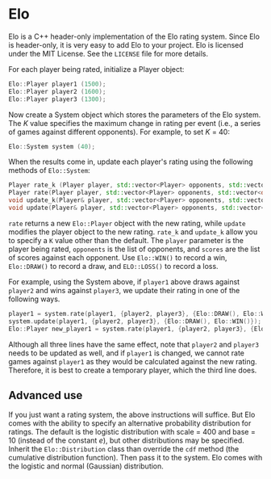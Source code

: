 # Elo
Elo is a C++ header-only implementation of the Elo rating system. Since Elo is header-only, it is very easy to add Elo to your project. Elo is licensed under the MIT License. See the `LICENSE` file for more details.

For each player being rated, initialize a Player object:

```C++
Elo::Player player1 (1500);
Elo::Player player2 (1600);
Elo::Player player3 (1300);

```

Now create a System object which stores the parameters of the Elo system. The *K* value specifies the maximum change in rating per event (i.e., a series of games against different opponents). For example, to set *K* = 40:

```C++
Elo::System system (40);
```

When the results come in, update each player's rating using the following methods of `Elo::System`:
```C++
Player rate_k (Player player, std::vector<Player> opponents, std::vector<double> scores, double k);
Player rate(Player player, std::vector<Player> opponents, std::vector<double> scores);
void update_k(Player& player, std::vector<Player> opponents, std::vector<double> scores, double k);
void update(Player& player, std::vector<Player> opponents, std::vector<double> scores)
```

`rate` returns a new `Elo::Player` object with the new rating, while `update` modifies the player object to the new rating. `rate_k` and `update_k` allow you to specify a `K` value other than the default. The `player` parameter is the player being rated, `opponents` is the list of opponents, and `scores` are the list of scores against each opponent. Use `Elo::WIN()` to record a win, `Elo::DRAW()` to record a draw, and `ELO::LOSS()` to record a loss.

For example, using the System above, if `player1` above draws against `player2` and wins against `player3`, we update their rating in one of the following ways.

```C++
player1 = system.rate(player1, {player2, player3}, {Elo::DRAW(), Elo::WIN()});
system.update(player1, {player2, player3}, {Elo::DRAW(), Elo::WIN()});
Elo::Player new_player1 = system.rate(player1, {player2, player3}, {Elo::DRAW(), Elo::WIN()});
```

Although all three lines have the same effect, note that `player2` and `player3` needs to be updated as well, and if `player1` is changed, we cannot rate games against `player1` as they would be calculated against the new rating. Therefore, it is best to create a temporary player, which the third line does.

## Advanced use
If you just want a rating system, the above instructions will suffice. But Elo comes with the ability to specify an alternative probability distribution for ratings. The default is the logistic distribution with scale = 400 and base = 10 (instead of the constant *e*), but other distributions may be specified. Inherit the `Elo::Distribution` class than override the `cdf` method (the cumulative distribution function). Then pass it to the system. Elo comes with the logistic and normal (Gaussian) distribution.
